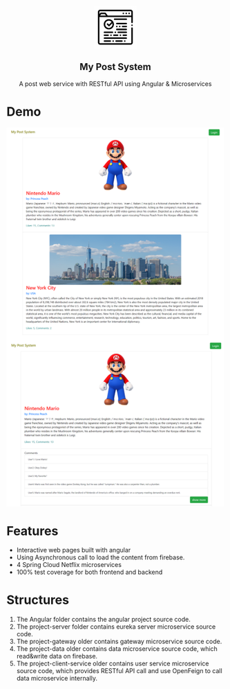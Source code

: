 <p align="center">
 <img width="100px" src="https://github.com/shangguanxiaomei/Imageshare/raw/master/20200804%20Project/pngtree-internet-web-site-with-approved-mark-vector-icon-png-image_1804267.jpg" align="center" alt="GitHub Readme Stats" />
 <h2 align="center">My Post System</h2>
 <p align="center">A post web service with RESTful API using Angular & Microservices</p>
</p>

# Demo

<img width="800px" align="center" src="https://github.com/shangguanxiaomei/Imageshare/raw/master/20200804%20Project/Annotation 2020-08-04 103738.png" align="center" alt="GitHub Readme Stats" />
<img width="800px" align="center" src="https://github.com/shangguanxiaomei/Imageshare/raw/master/20200804%20Project/Annotation 2020-08-04 103859.png" align="center" alt="GitHub Readme Stats" />

# Features
- Interactive web pages built with angular
- Using Asynchronous call to load the content from firebase.
- 4 Spring Cloud Netflix microservices
- 100% test coverage for both frontend and backend


# Structures
1. The Angular folder contains the angular project source code.
2. The project-server folder contains eureka server microservice source code.
3. The project-gateway older contains gateway microservice source code.
3. The project-data older contains data microservice source code, which read&write data on firebase.
3. The project-client-service older contains user service microservice source code, which provides RESTful API call and
 use OpenFeign to call data microservice internally.
